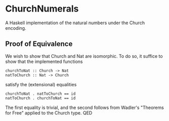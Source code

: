 # ChurchNumerals

A Haskell implementation of the natural numbers under the Church encoding. 

## Proof of Equivalence
We wish to show that Church and Nat are isomorphic. To do so, it suffice to show that the implemented functions
```
churchToNat :: Church -> Nat
natToChurch :: Nat -> Church
```
satisfy the (extensional) equalities
```
churchToNat . natToChurch == id
natToChurch . churchToNat == id
```
The first equality is trivial, and the second follows from Wadler's "Theorems for Free" applied to the Church type. QED
